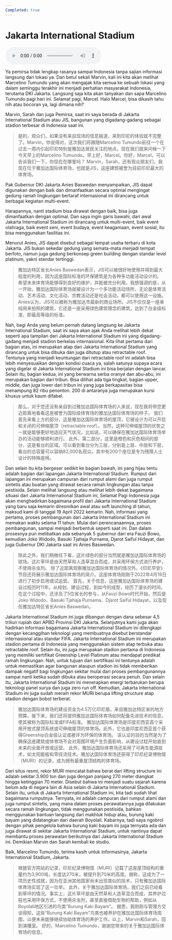 ```yaml
---
Completed: true
---
```


# Jakarta International Stadium

![U2T2 - Jakarta International Stadium](audio/U2T2%20-%20Jakarta%20International%20Stadium.m4a)

Ya pemirsa tidak lengkap rasanya sampai Indonesia tanpa sajian informasi langsung dari lokasi ya. Dan betul sekali Marvin, kali ini kita akan melihat Marcelino Tumundo yang akan mengajak kita semua ke sebuah lokasi yang dalam seminggu terakhir ini menjadi perhatian masyarakat Indonesia, terutama DKI Jakarta. Langsung saja kita akan tanyakan dan sapa Marcelino Tumundo pagi hari ini. Selamat pagi, Marcel. Halo Marcel, bisa dikasih tahu nih atau bocoran ya, lagi dimana nih?

Marvin, Sarah dan juga Pemirsa, saat ini saya berada di Jakarta International Stadium atau JIS, bangunan yang digadang-gadang sebagai stadion terbesar di Indonesia saat ini.

> 是的，观众们，如果没有来自现场的信息报道，来到印尼的体验就不完整了。Marvin，你说得对，这次我们将跟随Marcelino Tumundo前往一个在过去一周内引起印尼特别是雅加达居民关注的地点。现在我们就来问候一下今天早上的Marcelino Tumundo。早上好，Marcel。你好，Marcel，可以告诉我们一下，你现在在哪里吗？
> Marvin，Sarah，还有观众朋友们，我现在位于雅加达国际体育场，也就是JIS，这座建筑被誉为目前印尼最大的体育场。

Pak Gubernur DKI Jakarta Anies Baswedan menyampaikan, JIS dapat digunakan dengan baik dan dimanfaatkan secara optimal mengingat gedung ramah lingkungan bertaraf internasional ini dirancang untuk berbagai kegiatan multi-event.

Harapannya, nanti stadium bisa dirawat dengan baik, bisa juga dimanfaatkan dengan optimal. Dan saya ingin garis bawahi, dari awal Jakarta International Stadium ini dirancang untuk multi-event, baik event olahraga, baik event seni, event budaya, event keagamaan, event sosial, itu bisa menggunakan fasilitas ini.

Menurut Anies, JIS dapat disebut sebagai tempat usaha terbaru di kota Jakarta. JIS bukan sekedar gedung yang semata-mata menjadi tempat berfoto, namun juga gedung berkonsep green building dengan standar level platinum, yakni standar tertinggi.

> 雅加达特区省长Anies Baswedan表示，JIS可以被很好地使用并得到最大程度的利用，因为这座国际标准的环保建筑是为各种多功能活动设计的。
> 希望未来体育场能够得到良好的维护，并能被充分利用。我想强调的是，从一开始，雅加达国际体育场就被设计为一个多功能活动场所，无论是体育活动、艺术活动、文化活动、宗教活动还是社会活动，都可以使用这一设施。
> Anies认为，JIS可以被称为雅加达市最新的商业场所。JIS不仅仅是一座单纯用来拍照的建筑，它还是一座采用绿色建筑理念的建筑，达到了白金级标准，即最高等级的标准。

Nah, bagi Anda yang belum pernah datang langsung ke Jakarta International Stadium, saat ini saya akan ajak Anda melihat lebih dekat seperti apa tampilan dari Jakarta International Stadium ini yang digadang-gadang menjadi stadion berkelas internasional.
Kita lihat pertama dari bagian atas, ini merupakan atap dari Jakarta International Stadium yang dirancang untuk bisa dibuka dan juga ditutup atau retractable roof. Tentunya yang menjadi keuntungan dari retractable roof ini adalah bisa lebih menyesuaikan dengan kondisi cuaca ya, salah satunya supaya acara yang digelar di Jakarta International Stadium ini bisa berjalan dengan lancar.
Selain itu, bagian kedua, ini yang berwarna serba oranye dan abu-abu, ini merupakan bagian dari tribun. Bisa dilihat ada tiga tingkat, bagian upper, middle, dan juga lower dari tribun ini yang juga berkapasitas bisa menampung 82 ribu penonton. 200 di antaranya juga merupakan kursi khusus untuk kaum difabel.

> 那么，对于您还没有亲自到过雅加达国际体育场的人来说，现在我将带您更近距离地看看这座被誉为国际级体育场的雅加达国际体育场的样子。
> 我们首先来看上方的部分，这是雅加达国际体育场的屋顶，它被设计为可以开启和关闭的可伸缩屋顶（retractable roof）。当然，这种可伸缩屋顶的优势之一就是能够更好地适应天气状况，比如说，可以确保在雅加达国际体育场举办的活动能够顺利进行。
> 此外，第二部分，这里是橙色和灰色相间的部分，这是看台的区域。可以看到看台分为三层，分别是上层、中层和下层，看台的总容量可以容纳82,000名观众。其中有200个座位是专为残障人士设计的特殊座椅。

Dan selain itu kita bergeser sedikit ke bagian bawah, ini yang hijau tentu adalah bagian dari lapangan Jakarta International Stadium. Rumput dari lapangan ini merupakan campuran dari rumput alami dan juga rumput sintetis atau buatan yang dirawat secara ramah lingkungan atau tanpa pestisida.
Selain melihat langsung atau melihat lebih dekat bagaimana situasi dari Jakarta International Stadium ini, Selamat Pagi Indonesia juga akan menghadirkan bagaimana profil dari Jakarta International Stadium yang baru saja kemarin diresmikan awal atau soft launching di tahun, maksud kami di tanggal 19 April 2022 kemarin.
Nah, informasi yang pertama, proses pembangunan dari Jakarta International Stadium ini memakan waktu selama 11 tahun. Mulai dari perencanaannya, proses pembangunan, sampai menjadi berbentuk seperti saat ini.
Dan dalam prosesnya pun melibatkan ada sebanyak 5 gubernur dari era Fauzi Bowo, kemudian Joko Widodo, Basuki Tjahaja Purnama, Djarot Saiful Hidayat, dan juga Gubernur DKI Jakarta saat ini Anies Baswedan.

> 除此之外，我们稍微往下看，这片绿色的部分当然就是雅加达国际体育场的球场。这片草坪是由天然草和人造草混合而成，并采用环保方式进行养护，不使用杀虫剂。
> 除了近距离观察雅加达国际体育场的情况外，《印尼早安》节目还将展示雅加达国际体育场的简介。这座体育场刚刚于2022年4月19日进行了初步启用或试运营。
> 首先，关于信息，这座雅加达国际体育场的建设过程历时11年。从规划、建设过程，到如今的成型，经历了漫长的时间。
> 在这个过程中，还涉及了5位省长的参与，从Fauzi Bowo时代开始，然后是Joko Widodo、Basuki Tjahaja Purnama、Djarot Saiful Hidayat，以及现任雅加达特区省长Anies Baswedan。

Jakarta International Stadium ini juga dibangun dengan dana sebesar 4,5 triliun rupiah dari APBD Provinsi DKI Jakarta. Selanjutnya kami juga akan hadirkan informasi bagaimana Jakarta International Stadium ini dilengkapi dengan kecanggihan teknologi yang membuatnya disebut berstandar internasional atau standar FIFA.
Jakarta International Stadium ini merupakan stadion pertama di Indonesia yang menggunakan sistem atap terbuka atau retractable roof. Selain itu, ini juga merupakan stadion pertama di Indonesia yang memiliki sertifikat Greenship Level Platinum atau mendapat predikat ramah lingkungan.
Nah, untuk tujuan dari sertifikasi ini tentunya adalah untuk memastikan agar bangunan ataupun stadion ini tidak memberikan dampak negatif bagi lingkungan sekitar mulai dari proses pembangunannya sampai nanti ketika sudah dibuka atau beroperasi secara penuh.
Dan selain itu, Jakarta International Stadium ini menerapkan energi terbarukan berupa teknologi panel surya dan juga zero run off. Kemudian, Jakarta International Stadium ini juga sudah meraih rekor MURI berupa lifting structure atap stadion dengan bobot terberat.

> 雅加达国际体育场的建设资金为4.5万亿印尼盾，来自雅加达特区省的地方预算。接下来，我们还将提供雅加达国际体育场如何配备先进技术的信息，使其被称为国际标准或FIFA标准。
> 雅加达国际体育场是印度尼西亚首个采用开放式屋顶系统或可伸缩屋顶的体育场。此外，它也是印度尼西亚首个获得Greenship白金级认证或被评为环保的体育场。
> 该认证的目的当然是为了确保这座建筑或体育场不会对周围环境产生负面影响，从建设过程开始直到未来的全面开放或运营。
> 此外，雅加达国际体育场还采用了可再生能源技术，如太阳能板和零径流技术。雅加达国际体育场还获得了印尼纪录博物馆（MURI）的记录，成为拥有最重屋顶结构的体育场。

Dari situs resmi, rekor MURI mencatat bahwa berat dari lifting structure ini adalah sekitar 3.900 ton dan juga dengan panjang 270 meter diangkat hingga ketinggian 70 meter. Disebut bahwa ini menjadi suatu sejarah karena belum ada di negara lain di Asia selain di Jakarta International Stadium.
Selain itu, untuk di Jakarta International Stadium ini, kita tadi sudah lihat bagaimana rumputnya. Ternyata, ini adalah campuran dari rumput alami dan juga rumput sintetis, yang mana dalam proses perawatannya juga dilakukan secara ramah lingkungan, tidak menggunakan pestisida, bahkan menggunakan bantuan langsung dari makhluk hidup atau, burung kaki bayam yang didatangkan dari daerah Boyolali.
Kabarnya, tadi saya ngobrol dengan pihak pengelola bahwa burung kaki bayam ini juga ternyata ada dan juga dirawat di sekitar Jakarta International Stadium, untuk nantinya dapat membantu proses perawatan berikutnya dari Jakarta International Stadium ini. Demikian Marvin dan Sarah kembali ke studio.

Baik, Marcelino Tumundo, terima kasih untuk informasinya, Jakarta International Stadium, Jakarta.

> 根据官方网站的记录，印尼纪录博物馆（MURI）记载了这座屋顶结构的重量约为3,900吨，长度达270米，被提升到70米的高度。据称，这成为了一项历史性成就，因为在亚洲其他国家尚未出现类似的技术，只有雅加达国际体育场实现了这一壮举。
> 此外，关于雅加达国际体育场，我们之前已经看到草坪的情况。事实上，这片草坪是由天然草和人造草混合而成，其养护过程也采用环保方式，不使用杀虫剂，甚至直接借助生物的帮助，例如从Boyolali地区引进的鸟类“Burung Kaki Bayam”。
> 据悉，我刚刚与管理方交谈得知，这些“Burung Kaki Bayam”鸟类也被养护在雅加达国际体育场周围，以便未来能够继续协助体育场的养护工作。以上，Marvin和Sarah，回到演播室。
> 好的，Marcelino Tumundo，谢谢您带来的关于雅加达国际体育场的信息。
